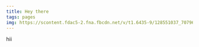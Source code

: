 ```yaml
---
title: Hey there
tags: pages
img: https://scontent.fdac5-2.fna.fbcdn.net/v/t1.6435-9/128551037_707969236590917_3597174810450639364_n.jpg?_nc_cat=101&ccb=1-5&_nc_sid=e3f864&_nc_ohc=3MF7osZYgNwAX9kKSwT&tn=_o0bFs-EOnb7RfIH&_nc_ht=scontent.fdac5-2.fna&oh=ef1778edb366e6ecb2aa9405c320f9ae&oe=614FF6E2
---
```

hii